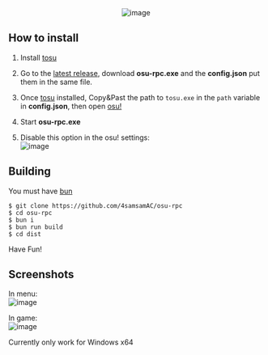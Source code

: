 <div style="text-align: center;"><img src="https://imgur.com/6Kw4l8t.png" alt="image"></div>

## How to install

1. Install [tosu](https://github.com/tosuapp/tosu/releases/latest) <br>

2. Go to the [latest release](https://github.com/4samsamAC/osu-rpc/releases/latest), download **osu-rpc.exe** and the **config.json** put them in the same file.

3. Once [tosu](https://github.com/tosuapp/tosu/releases/latest) installed, Copy&Past the path to `tosu.exe` in the `path` variable in **config.json**, then open [osu!](https://osu.ppy.sh)

4. Start **osu-rpc.exe**

5. Disable this option in the osu! settings:<br>
![image](https://imgur.com/uJADb8F.png)

## Building

You must have [bun](https://bun.sh)

```
$ git clone https://github.com/4samsamAC/osu-rpc
$ cd osu-rpc
$ bun i
$ bun run build
$ cd dist
```

Have Fun!

## Screenshots

In menu:<br>
![image](https://imgur.com/WP1WJNY.png)

In game:<br>
![image](https://imgur.com/RCY3Ril.png)

Currently only work for Windows x64
